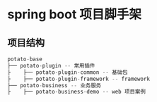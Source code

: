 # spring boot 项目脚手架

## 项目结构

```java
potato-base
├── potato-plugin -- 常用插件
├    ├── potato-plugin-common -- 基础包
├    ├── potato-plugin-framework -- framework
├── potato-business -- 业务服务
├    ├── potato-business-demo -- web 项目案例
```